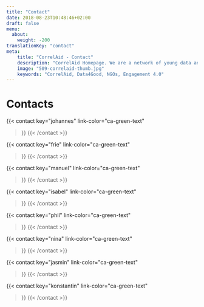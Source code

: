 ```yaml
---
title: "Contact"
date: 2018-08-23T10:48:46+02:00
draft: false
menu:
  about:
    weight: -200
translationKey: "contact"
meta:
    title: "CorrelAid - Contact"
    description: "CorrelAid Homepage. We are a network of young data analysts that wants to change the world with a more inclusive, integrated and innovative approach to data analysis."
    image: "509-correlaid-thumb.jpg"
    keywords: "CorrelAid, Data4Good, NGOs, Engagement 4.0"
---
```


# Contacts
{{< contact
    key="johannes"
    link-color="ca-green-text"
>}}
{{< /contact >}}


{{< contact
    key="frie"
    link-color="ca-green-text"
>}}
{{< /contact >}}


{{< contact
    key="manuel"
    link-color="ca-green-text"
>}}
{{< /contact >}}


{{< contact
    key="isabel"
    link-color="ca-green-text"
>}}
{{< /contact >}}

 
{{< contact
    key="phil"
    link-color="ca-green-text"
>}}
{{< /contact >}}


{{< contact
    key="nina"
    link-color="ca-green-text"
>}}
{{< /contact >}}


{{< contact
    key="jasmin"
    link-color="ca-green-text"
>}}
{{< /contact >}}


{{< contact
    key="konstantin"
    link-color="ca-green-text"
>}}
{{< /contact >}}
